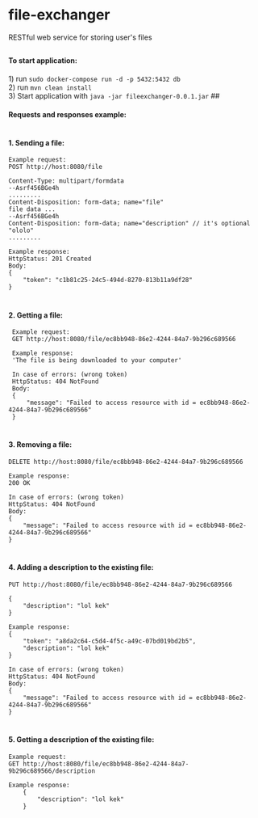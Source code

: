 # file-exchanger
RESTful web service for storing user's files
##
<h4>To start application:</h4>
1) run <code>sudo docker-compose run -d -p 5432:5432 db</code>
<br/>
2) run <code>mvn clean install</code><br/>
3) Start application with <code>java -jar fileexchanger-0.0.1.jar</code>
##
<h4>Requests and responses example:</h4>

# <h4>1. Sending a file:</h4>
    Example request:
    POST http://host:8080/file
    
    Content-Type: multipart/formdata
    --Asrf456BGe4h
    .........
    Content-Disposition: form-data; name="file"
    file data ...
    --Asrf456BGe4h
    Content-Disposition: form-data; name="description" // it's optional
    "ololo"
    .........
   
    Example response:
    HttpStatus: 201 Created
    Body: 
    {
        "token": "c1b81c25-24c5-494d-8270-813b11a9df28"
    }
# <h4>2. Getting a file:</h4>
     Example request:
     GET http://host:8080/file/ec8bb948-86e2-4244-84a7-9b296c689566
     
     Example response:
     'The file is being downloaded to your computer'
     
     In case of errors: (wrong token)
     HttpStatus: 404 NotFound
     Body: 
     {
         "message": "Failed to access resource with id = ec8bb948-86e2-4244-84a7-9b296c689566"
     }

# <h4>3. Removing a file:</h4> 
    DELETE http://host:8080/file/ec8bb948-86e2-4244-84a7-9b296c689566
    
    Example response:
    200 OK
     
    In case of errors: (wrong token)
    HttpStatus: 404 NotFound
    Body: 
    {
        "message": "Failed to access resource with id = ec8bb948-86e2-4244-84a7-9b296c689566"
    }
    
# <h4>4. Adding a description to the existing file:</h4> 
    PUT http://host:8080/file/ec8bb948-86e2-4244-84a7-9b296c689566
    
    {
    	"description": "lol kek"
    }
    
    Example response:
    {
        "token": "a8da2c64-c5d4-4f5c-a49c-07bd019bd2b5",
        "description": "lol kek"
    }
     
    In case of errors: (wrong token)
    HttpStatus: 404 NotFound
    Body: 
    {
        "message": "Failed to access resource with id = ec8bb948-86e2-4244-84a7-9b296c689566"
    }

# <h4>5. Getting a description of the existing file:</h4> 
    Example request:
    GET http://host:8080/file/ec8bb948-86e2-4244-84a7-9b296c689566/description
    
    Example response:
        {
            "description": "lol kek"
        }